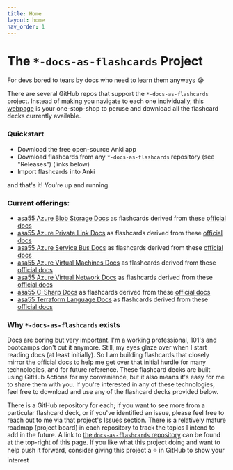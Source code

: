 ```yaml
---
title: Home
layout: home
nav_order: 1
---
```


# The `*-docs-as-flashcards` Project

For devs bored to tears by docs who need to learn them anyways 😭

There are several GitHub repos that support the `*-docs-as-flashcards` project. Instead of making you navigate to each one individually, [this webpage](https://asa55.github.io/docs-as-flashcards/) is your one-stop-shop to peruse and download all the flashcard decks currently available.

### Quickstart

- Download the free open-source Anki app
- Download flashcards from any `*-docs-as-flashcards` repository (see "Releases") (links below)
- Import flashcards into Anki

and that's it! You're up and running.

### Current offerings:

- [asa55 Azure Blob Storage Docs](https://github.com/asa55/azure-blob-storage-docs-as-flashcards/releases) as flashcards derived from these [official docs](https://learn.microsoft.com/azure/storage/blobs/)
- [asa55 Azure Private Link Docs](https://github.com/asa55/azure-private-link-docs-as-flashcards/releases) as flashcards derived from these [official docs](https://learn.microsoft.com/en-us/azure/private-link/)
- [asa55 Azure Service Bus Docs](https://github.com/asa55/azure-service-bus-docs-as-flashcards/releases) as flashcards derived from these [official docs](https://learn.microsoft.com/azure/service-bus-messaging/)
- [asa55 Azure Virtual Machines Docs](https://github.com/asa55/azure-virtual-machines-docs-as-flashcards/releases) as flashcards derived from these [official docs](https://learn.microsoft.com/azure/virtual-machines/)
- [asa55 Azure Virtual Network Docs](https://github.com/asa55/azure-virtual-network-docs-as-flashcards/releases) as flashcards derived from these [official docs](https://learn.microsoft.com/azure/virtual-network/)
- [asa55 C-Sharp Docs](https://github.com/asa55/c-sharp-docs-as-flashcards/releases) as flashcards derived from these [official docs](https://learn.microsoft.com/en-us/dotnet/csharp/)
- [asa55 Terraform Language Docs](https://github.com/asa55/terraform-language-docs-as-flashcards/releases) as flashcards derived from these [official docs](https://developer.hashicorp.com/terraform/language)

### Why `*-docs-as-flashcards` exists

Docs are boring but very important. I'm a working professional, 101's and bootcamps don't cut it anymore. Still, my eyes glaze over when I start reading docs (at least initially). So I am building flashcards that closely mirror the official docs to help me get over that initial hurdle for many technologies, and for future reference. These flashcard decks are built using GitHub Actions for my convenience, but it also means it's easy for me to share them with you. If you're interested in any of these technologies, feel free to download and use any of the flashcard decks provided below.

There is a GitHub repository for each; if you want to see more from a particular flashcard deck, or if you've identified an issue, please feel free to reach out to me via that project's Issues section. There is a relatively mature roadmap (project board) in each repository to track the topics I intend to add in the future. A link to [the `docs-as-flashcards` repository](https://github.com/asa55/docs-as-flashcards) can be found at the top-right of this page. If you like what this project doing and want to help push it forward, consider giving this project a ⭐ in GitHub to show your interest
